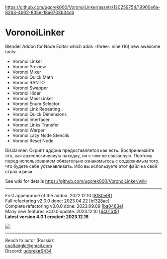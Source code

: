 https://github.com/ugorek000/VoronoiLinker/assets/120259754/19900e6a-8263-4b02-835e-18a6703b34c6

# VoronoiLinker
Blender Addon for Node Editor which adds ~three~ nine (16) new awesome tools:
* Voronoi Linker
* Voronoi Preview
* Voronoi Mixer
* Voronoi Quick Math
* Voronoi RANTO
* Voronoi Swapper
* Voronoi Hider
* Voronoi MassLinker
* Voronoi Enum Selector
* Voronoi Link Repeating
* Voronoi Quick Dimensions
* Voronoi Interfacer
* Voronoi Links Transfer
* Voronoi Warper
* Voronoi Lazy Node Stencils
* Voronoi Reset Node

Disclaimer: Скрипт аддона предоставляется как есть. Воспринимайте это, как археологическую находку, ни с чем не связанную. Поэтому перед использованием обязательно ознакомьтесь с содержимым того, что будете себе устанавливать. Ибо вы используете этот файл на свой страх и риск.

See wiki for details https://github.com/ugorek000/VoronoiLinker/wiki

----------------------
First appearance of the addon: 2022.12.10 [[8f80e9f](https://github.com/ugorek000/VoronoiLinker/commit/8f80e9f687b5de0aff86edfae0e5e50abfc85920)]  
Full refactoring v2.0.0 done: 2023.04.22 [[bf328ac](https://github.com/ugorek000/VoronoiLinker/commit/bf328ac72d817ad16d92566403c45f8a19cf5251)]  
Complete refactoring v3.0.0 done: 2023.09.09 [[ba8483e](https://github.com/ugorek000/VoronoiLinker/commit/ba8483e33abe948e6453f6e6f4d286dad2d394fb)]  
Many new features v4.0.0 update: 2023.12.10 [[6401515](https://github.com/ugorek000/VoronoiLinker/commit/64015156738b38a4318dc230143cb5e72bfad88b)]  
**Latest version 4.0.1 created: 2023.12.16**

![](https://github.com/ugorek000/VoronoiLinker/assets/120259754/3dc18017-feb4-49ce-a5fa-2062c5b49d9f)

----------------------
Reach to autor (Russia):  
coaltangle@gmail.com  
Discord: [ugorek#6434](https://discordapp.com/users/275627322424688651)
